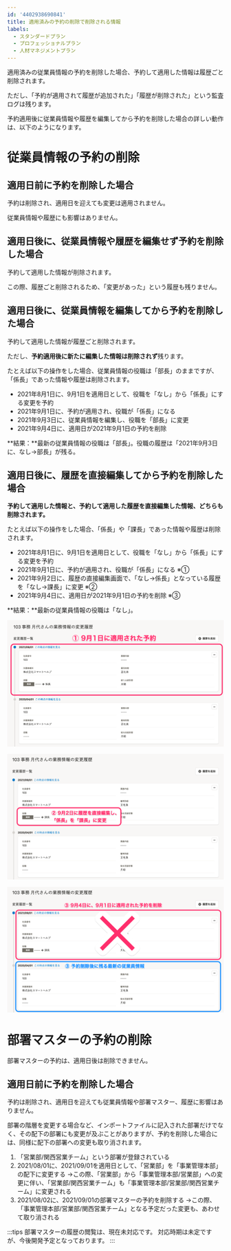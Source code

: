 ```yaml
---
id: '4402938690841'
title: 適用済みの予約の削除で削除される情報
labels:
  - スタンダードプラン
  - プロフェッショナルプラン
  - 人材マネジメントプラン
---
```

適用済みの従業員情報の予約を削除した場合、予約して適用した情報は履歴ごと削除されます。

ただし、「予約が適用されて履歴が追加された」「履歴が削除された」という監査ログは残ります。

予約適用後に従業員情報や履歴を編集してから予約を削除した場合の詳しい動作は、以下のようになります。

# 従業員情報の予約の削除

## 適用日前に予約を削除した場合

予約は削除され、適用日を迎えても変更は適用されません。

従業員情報や履歴にも影響はありません。

## 適用日後に、従業員情報や履歴を編集せず予約を削除した場合

予約して適用した情報が削除されます。

この際、履歴ごと削除されるため、「変更があった」という履歴も残りません。

## 適用日後に、従業員情報を編集してから予約を削除した場合

予約して適用した情報が履歴ごと削除されます。

ただし、**予約適用後に新たに編集した情報は削除されず**残ります。

たとえば以下の操作をした場合、従業員情報の役職は「部長」のままですが、「係長」であった情報や履歴は削除されます。

- 2021年8月1日に、9月1日を適用日として、役職を「なし」から「係長」にする変更を予約
- 2021年9月1日に、予約が適用され、役職が「係長」になる
- 2021年9月3日に、従業員情報を編集し、役職を「部長」に変更
- 2021年9月4日に、適用日が2021年9月1日の予約を削除

**結果：**最新の従業員情報の役職は「部長」。役職の履歴は「2021年9月3日に、なし→部長」が残る。

## 適用日後に、履歴を直接編集してから予約を削除した場合

**予約して適用した情報と、予約して適用した履歴を直接編集した情報、どちらも削除されます。**

たとえば以下の操作をした場合、「係長」や「課長」であった情報や履歴は削除されます。

- 2021年8月1日に、9月1日を適用日として、役職を「なし」から「係長」にする変更を予約
- 2021年9月1日に、予約が適用され、役職が「係長」になる ※①
- 2021年9月2日に、履歴の直接編集画面で、「なし→係長」となっている履歴を「なし→課長」に変更 ※②
- 2021年9月4日に、適用日が2021年9月1日の予約を削除 ※③

**結果：**最新の従業員情報の役職は「なし」。

![sakujo_1.png](./sakujo_1.png)

![sakujo_2.png](./sakujo_2.png)

![sakujo_3.png](./sakujo_3.png)

# 部署マスターの予約の削除

部署マスターの予約は、適用日後は削除できません。

## 適用日前に予約を削除した場合

予約は削除され、適用日を迎えても従業員情報や部署マスター、履歴に影響はありません。

部署の階層を変更する場合など、インポートファイルに記入された部署だけでなく、その配下の部署にも変更が及ぶことがありますが、予約を削除した場合には、同様に配下の部署への変更も取り消されます。

1.  「営業部/関西営業チーム」という部署が登録されている
2.  2021/08/01に、2021/09/01を適用日として、「営業部」を「事業管理本部」の配下に変更する
    →この際、「営業部」から「事業管理本部/営業部」への変更に伴い、「営業部/関西営業チーム」も「事業管理本部/営業部/関西営業チーム」に変更される
3.  2021/08/02に、2021/09/01の部署マスターの予約を削除する
    →この際、「事業管理本部/営業部/関西営業チーム」となる予定だった変更も、あわせて取り消される

:::tips
部署マスターの履歴の閲覧は、現在未対応です。
対応時期は未定ですが、今後開発予定となっております。
:::
